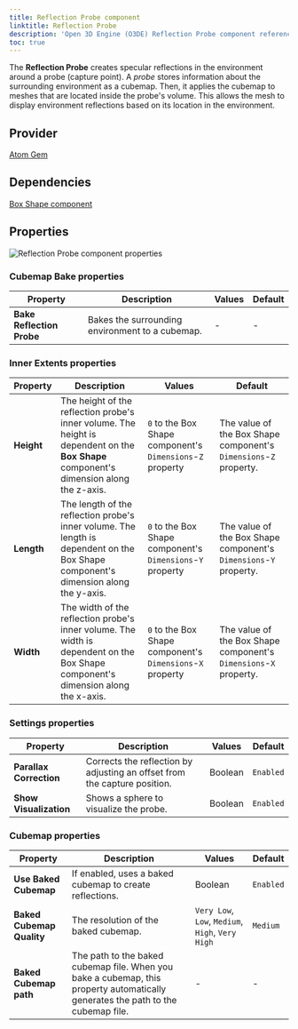 ```yaml
---
title: Reflection Probe component
linktitle: Reflection Probe
description: 'Open 3D Engine (O3DE) Reflection Probe component reference.'
toc: true
---
```


The **Reflection Probe** creates specular reflections in the environment around a probe (capture point). A *probe* stores information about the surrounding environment as a cubemap. Then, it applies the cubemap to meshes that are located inside the probe's volume. This allows the mesh to display environment reflections based on its location in the environment.


## Provider

[Atom Gem](/docs/user-guide/gems/reference/rendering/atom/atom)


## Dependencies

[Box Shape component](/docs/user-guide/components/reference/shape/box-shape.md)


## Properties

![Reflection Probe component properties](/images/user-guide/components/reference/atom/reflection-probe-component-ui.png)
 

### Cubemap Bake properties

| Property | Description | Values | Default |
|-|-|-|-|
| **Bake Reflection Probe** | Bakes the surrounding environment to a cubemap. | - | - |

### Inner Extents properties

| Property | Description | Values | Default |
|-|-|-|-|
| **Height** | The height of the reflection probe's inner volume. The height is dependent on the **Box Shape** component's dimension along the z-axis. | `0` to the Box Shape component's `Dimensions`-`Z` property | The value of the Box Shape component's `Dimensions`-`Z` property. |
| **Length** | The length of the reflection probe's inner volume. The length is dependent on the Box Shape component's dimension along the y-axis. | `0` to the Box Shape component's `Dimensions`-`Y` property| The value of the Box Shape component's `Dimensions`-`Y` property. |
| **Width** | The width of the reflection probe's inner volume. The width is dependent on the Box Shape component's dimension along the x-axis. | `0` to the Box Shape component's `Dimensions`-`X` property| The value of the Box Shape component's `Dimensions`-`X` property. |

### Settings properties

| Property | Description | Values | Default |
|-|-|-|-|
| **Parallax Correction** | Corrects the reflection by adjusting an offset from the capture position. | Boolean | `Enabled` |
| **Show Visualization** |  Shows a sphere to visualize the probe. |  Boolean | `Enabled` |

### Cubemap properties

| Property | Description | Values | Default |
|-|-|-|-|
| **Use Baked Cubemap** | If enabled, uses a baked cubemap to create reflections. | Boolean | `Enabled` |
| **Baked Cubemap Quality** | The resolution of the baked cubemap. | `Very Low`, `Low`, `Medium`, `High`, `Very High` | `Medium` |
| **Baked Cubemap path** |  The path to the baked cubemap file. When you bake a cubemap, this property automatically generates the path to the cubemap file. | - | - |
